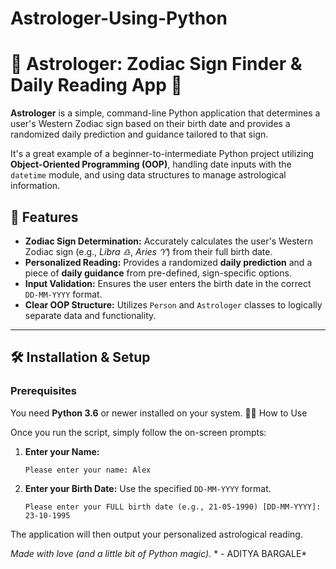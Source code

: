 # Astrologer-Using-Python
# 🔭 Astrologer: Zodiac Sign Finder & Daily Reading App 🔮

**Astrologer** is a simple, command-line Python application that determines a user's Western Zodiac sign based on their birth date and provides a randomized daily prediction and guidance tailored to that sign.

It's a great example of a beginner-to-intermediate Python project utilizing **Object-Oriented Programming (OOP)**, handling date inputs with the `datetime` module, and using data structures to manage astrological information.

## 🚀 Features

* **Zodiac Sign Determination:** Accurately calculates the user's Western Zodiac sign (e.g., *Libra ♎*, *Aries ♈*) from their full birth date.
* **Personalized Reading:** Provides a randomized **daily prediction** and a piece of **daily guidance** from pre-defined, sign-specific options.
* **Input Validation:** Ensures the user enters the birth date in the correct `DD-MM-YYYY` format.
* **Clear OOP Structure:** Utilizes `Person` and `Astrologer` classes to logically separate data and functionality.

***

## 🛠️ Installation & Setup

### Prerequisites

You need **Python 3.6** or newer installed on your system.
🧑‍💻 How to Use

Once you run the script, simply follow the on-screen prompts:

1.  **Enter your Name:**
    ```
    Please enter your name: Alex
    ```
2.  **Enter your Birth Date:** Use the specified `DD-MM-YYYY` format.
    ```
    Please enter your FULL birth date (e.g., 21-05-1990) [DD-MM-YYYY]: 23-10-1995
    ```

The application will then output your personalized astrological reading.

*Made with love (and a little bit of Python magic).*
                                                        * - ADITYA BARGALE*
